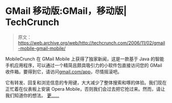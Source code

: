 # GMail 移动版:GMail，移动版| TechCrunch

> 原文：<https://web.archive.org/web/http://techcrunch.com/2006/11/02/gmail-mobile-gmail-mobile/>

MobileCrunch 在 GMail Mobile 上获得了独家新闻，这是一款基于 Java 的智能手机应用程序，可以通过一个精简且颇具吸引力的小软件包直接访问您的 GMail 收件箱。要得到它，请访问[gmail.com/app](https://web.archive.org/web/20141103153445/http://www.gmail.com/app)，尽情摇滚吧。

它有转发、回复和浏览信息的专用键，大大减少了整体搜索和啄的体验。我们现在正忙着在仪表板上安装 Opera Mobile，否则我们会过去把它抢过来。然而，请让我们知道你的想法。
[更……](https://web.archive.org/web/20141103153445/http://mobilecrunch.com/2006/11/02/google-updates-mobile-services-new-downloadable-application-speeds-up-gmail/)